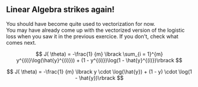 ## Linear Algebra strikes again!
You should have become quite used to vectorization for now.  
You may have already come up with the vectorized version of the logistic loss when you saw it in the previous exercice.  If you don't, check what comes next.

$$
J( \theta) = -\frac{1} {m} \lbrack \sum_{i = 1}^{m} y^{(i)}\log(\hat{y}^{(i)})) + (1 - y^{(i)})\log(1 - \hat{y}^{(i)})\rbrack
$$

$$
J( \theta) = -\frac{1} {m} \lbrack y \cdot \log(\hat{y}) + (1 - y) \cdot \log(1 - \hat{y})\rbrack
$$